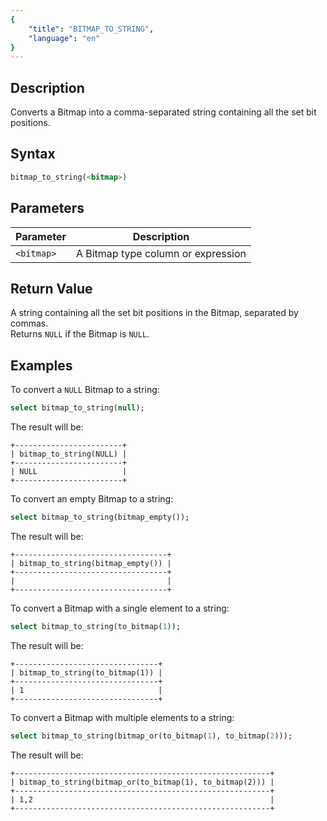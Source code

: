```yaml
---
{
    "title": "BITMAP_TO_STRING",
    "language": "en"
}
---
```


<!-- 
Licensed to the Apache Software Foundation (ASF) under one
or more contributor license agreements.  See the NOTICE file
distributed with this work for additional information
regarding copyright ownership.  The ASF licenses this file
to you under the Apache License, Version 2.0 (the
"License"); you may not use this file except in compliance
with the License.  You may obtain a copy of the License at
  http://www.apache.org/licenses/LICENSE-2.0
Unless required by applicable law or agreed to in writing,
software distributed under the License is distributed on an
"AS IS" BASIS, WITHOUT WARRANTIES OR CONDITIONS OF ANY
KIND, either express or implied.  See the License for the
specific language governing permissions and limitations
under the License.
-->

## Description

Converts a Bitmap into a comma-separated string containing all the set bit positions.

## Syntax

```sql
bitmap_to_string(<bitmap>)
```

## Parameters

| Parameter  | Description                     |
|------------|---------------------------------|
| `<bitmap>` | A Bitmap type column or expression |

## Return Value

A string containing all the set bit positions in the Bitmap, separated by commas.  
Returns `NULL` if the Bitmap is `NULL`.

## Examples

To convert a `NULL` Bitmap to a string:

```sql
select bitmap_to_string(null);
```

The result will be:

```text
+------------------------+
| bitmap_to_string(NULL) |
+------------------------+
| NULL                   |
+------------------------+
```

To convert an empty Bitmap to a string:

```sql
select bitmap_to_string(bitmap_empty());
```

The result will be:

```text
+----------------------------------+
| bitmap_to_string(bitmap_empty()) |
+----------------------------------+
|                                  |
+----------------------------------+
```

To convert a Bitmap with a single element to a string:

```sql
select bitmap_to_string(to_bitmap(1));
```

The result will be:

```text
+--------------------------------+
| bitmap_to_string(to_bitmap(1)) |
+--------------------------------+
| 1                              |
+--------------------------------+
```

To convert a Bitmap with multiple elements to a string:

```sql
select bitmap_to_string(bitmap_or(to_bitmap(1), to_bitmap(2)));
```

The result will be:

```text
+---------------------------------------------------------+
| bitmap_to_string(bitmap_or(to_bitmap(1), to_bitmap(2))) |
+---------------------------------------------------------+
| 1,2                                                     |
+---------------------------------------------------------+
```

